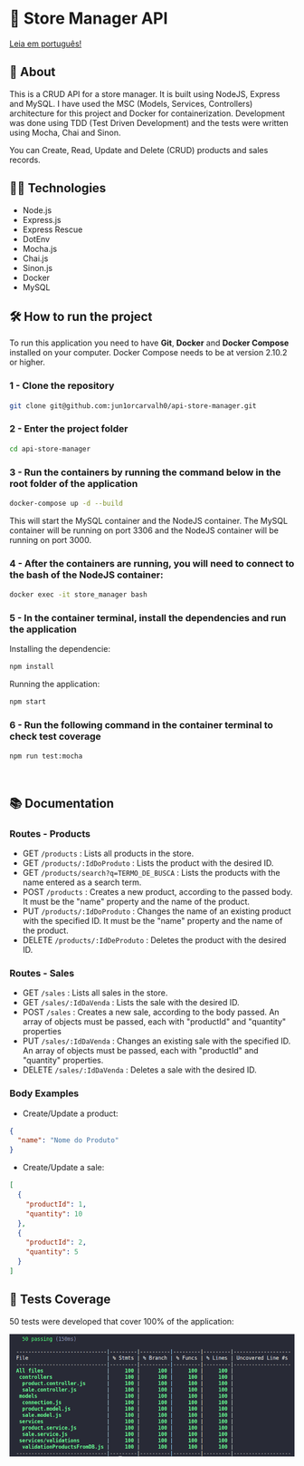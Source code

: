 # :department_store: Store Manager API

[Leia em português!](./README_pt-br.md)

## :page_with_curl: About

This is a CRUD API for a store manager. It is built using NodeJS, Express and MySQL. I have used the MSC (Models, Services, Controllers) architecture for this project and Docker for containerization. Development was done using TDD (Test Driven Development) and the tests were written using Mocha, Chai and Sinon.

You can Create, Read, Update and Delete (CRUD) products and sales records.

## :man_technologist: Technologies

* Node.js
* Express.js
* Express Rescue
* DotEnv
* Mocha.js
* Chai.js
* Sinon.js
* Docker
* MySQL

## :hammer_and_wrench: How to run the project

To run this application you need to have **Git**, **Docker** and **Docker Compose** installed on your computer. Docker Compose needs to be at version 2.10.2 or higher.

### 1 - Clone the repository
```sh
git clone git@github.com:jun1orcarvalh0/api-store-manager.git
```

### 2 - Enter the project folder
```sh
cd api-store-manager
```

### 3 - Run the containers by running the command below in the root folder of the application
```sh
docker-compose up -d --build
```

This will start the MySQL container and the NodeJS container. The MySQL container will be running on port 3306 and the NodeJS container will be running on port 3000.

### 4 - After the containers are running, you will need to connect to the bash of the NodeJS container:

```sh
docker exec -it store_manager bash
```

### 5 - In the container terminal, install the dependencies and run the application

Installing the dependencie:
```sh
npm install
```

Running the application:
```sh
npm start
```

### 6 - Run the following command in the container terminal to check test coverage
```sh
npm run test:mocha
```
<br />
</details>

## :books: Documentation

### Routes - Products

- GET <code>/products</code> : Lists all products in the store.
- GET <code>/products/:IdDoProduto</code> : Lists the product with the desired ID.
- GET <code>/products/search?q=TERMO_DE_BUSCA</code> : Lists the products with the name entered as a search term.
- POST <code>/products</code> : Creates a new product, according to the passed body. It must be the "name" property and the name of the product.
- PUT <code>/products/:IdDoProduto</code> : Changes the name of an existing product with the specified ID. It must be the "name" property and the name of the product.
- DELETE <code>/products/:IdDeProduto</code> : Deletes the product with the desired ID.

### Routes - Sales

- GET <code>/sales</code> : Lists all sales in the store.
- GET <code>/sales/:IdDaVenda</code> :  Lists the sale with the desired ID.
- POST <code>/sales</code> : Creates a new sale, according to the body passed. An array of objects must be passed, each with "productId" and "quantity" properties
- PUT <code>/sales/:IdDaVenda</code> : Changes an existing sale with the specified ID. An array of objects must be passed, each with "productId" and "quantity" properties.
- DELETE <code>/sales/:IdDaVenda</code> : Deletes a sale with the desired ID.

### Body Examples

- Create/Update a product:
```json
{ 
  "name": "Nome do Produto"
}
```

- Create/Update a sale:
```json
[
  { 
    "productId": 1,
    "quantity": 10
  },
  { 
    "productId": 2,
    "quantity": 5
  }
]
```

## :test_tube: Tests Coverage

50 tests were developed that cover 100% of the application:

![Test Coverage - Cobertura dos testes](./test-coverage.png)
